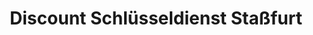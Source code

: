 ---
title: "Discount Schlüsseldienst Staßfurt"
url: /stassfurt/discount-schluesseldienst-stassfurt/
shop: Schlüsseldienst
---